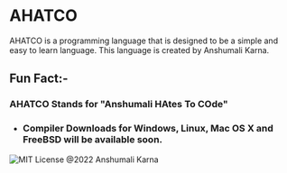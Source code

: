 # AHATCO
AHATCO is a programming language that is designed to be a simple and easy to learn language.
This language is created by Anshumali Karna.

## Fun Fact:-
### AHATCO Stands for "Anshumali HAtes To COde"

- ### Compiler Downloads for Windows, Linux, Mac OS X and FreeBSD will be available soon.

[//]: # (MIT License Logo)


<img src="https://img.shields.io/badge/license-MIT-blue.svg" alt="MIT License"> @2022 Anshumali Karna